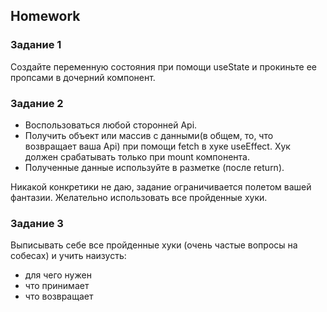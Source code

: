 ##  Homework

### Задание 1
Создайте переменную состояния при помощи useState и прокиньте ее пропсами в дочерний компонент.

### Задание 2
- Воспользоваться любой сторонней Api. 
- Получить объект или массив с данными(в общем, то, что возвращает ваша Api) при помощи fetch в хуке useEffect. Хук должен срабатывать только при mount компонента.
- Полученные данные используйте в разметке (после return).

Никакой конкретики не даю, задание ограничивается полетом вашей фантазии. Желательно использовать все пройденные хуки.

### Задание 3
Выписывать себе все пройденные хуки (очень частые вопросы на собесах) и учить наизусть: 
- для чего нужен
- что принимает 
- что возвращает

